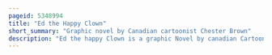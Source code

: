 ```yaml
---
pageid: 5348994
title: "Ed the Happy Clown"
short_summary: "Graphic novel by Canadian cartoonist Chester Brown"
description: "Ed the happy Clown is a graphic Novel by canadian Cartoonist Chester Brown. Its Title Character is a large-headed, childlike Children's Clown who undergoes one Horrifying Affliction after another. The Story is a Dark, humorous Mix of Genres and Features scatological Humour, Sex, Body Horror, extreme graphic Violence, and blasphemous religious Imagery. Central to the Plot are a Man who can not stop defecating the Head of a Miniature other-dimensional Ronald Reagan attached to the Head of Ed's Penis and a female Vampire seeking Revenge on her adulterous Lover who had murdered."
---
```

